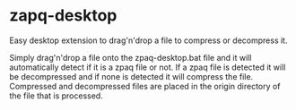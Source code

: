# zapq-desktop
Easy desktop extension to drag'n'drop a file to compress or decompress it.

Simply drag'n'drop a file onto the zpaq-desktop.bat file and it will automatically detect if it is a zpaq file or not. If a zpaq file is detected it will be decompressed and if none is detected it will compress the file. Compressed and decompressed files are placed in the origin directory of the file that is processed.
